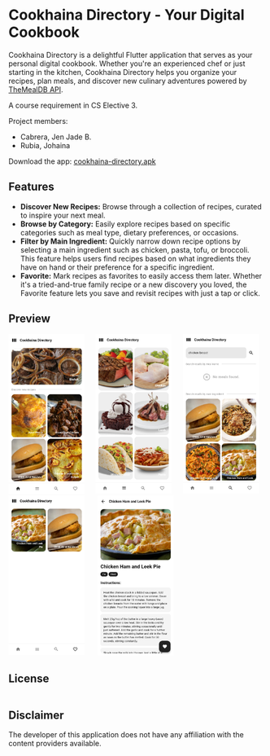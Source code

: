 # Cookhaina Directory - Your Digital Cookbook
Cookhaina Directory is a delightful Flutter application that serves as your personal digital cookbook. Whether you're an experienced chef or just starting in the kitchen, Cookhaina Directory helps you organize your recipes, plan meals, and discover new culinary adventures powered by [TheMealDB API](https://www.themealdb.com/).

A course requirement in CS Elective 3.

Project members:
* Cabrera, Jen Jade B.
* Rubia, Johaina

Download the app: [cookhaina-directory.apk](https://github.com/monoaru/cookhaina-directory-flutter/releases/download/v1.0.0/cookhaina-directory.apk)

## Features
* **Discover New Recipes:** Browse through a collection of recipes, curated to inspire your next meal.
* **Browse by Category:** Easily explore recipes based on specific categories such as meal type, dietary preferences, or occasions.
* **Filter by Main Ingredient:** Quickly narrow down recipe options by selecting a main ingredient such as chicken, pasta, tofu, or broccoli. This feature helps users find recipes based on what ingredients they have on hand or their preference for a specific ingredient.
* **Favorite:** Mark recipes as favorites to easily access them later. Whether it's a tried-and-true family recipe or a new discovery you loved, the Favorite feature lets you save and revisit recipes with just a tap or click.

## Preview
<div style="display:flex">
  <div style="flex:1;padding-right:10px;">
    <img src="previews/1.jpg" width="150"/>
  </div>
  <div style="flex:1;padding-right:10px;">
    <img src="previews/2.jpg" width="150"/>
  </div>
  <div style="flex:1;">
    <img src="previews/3.jpg" width="150"/>
  </div>
</div>
<div style="display:flex">
  <div style="flex:1;padding-right:10px;">
    <img src="previews/4.jpg" width="150"/>
  </div>
  <div style="flex:1;">
    <img src="previews/5.jpg" width="150"/>
  </div>
  <div style="flex:1;width:150px;">
  </div>
</div>

## License
```
```

## Disclaimer
The developer of this application does not have any affiliation with the content providers available.